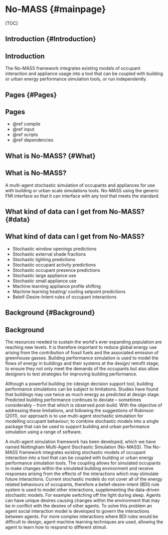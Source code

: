 # No-MASS                       {#mainpage}

[TOC]

## Introduction {#Introduction}
## Introduction

The No-MASS framework integrates existing models of occupant interaction and appliance usage into a tool that can be coupled with building or urban energy performance simulation tools, or run independently.

## Pages {#Pages}
## Pages

* @ref compile
* @ref input
* @ref scripts
* @ref dependencies

## What is No-MASS? {#What}
## What is No-MASS?

A multi-agent stochastic simulation of occupants and appliances for use with building or urban scale simulations tools.
No-MASS using the generic FMI interface so that it can interface with any tool that meets the standard.

## What kind of data can I get from No-MASS? {#data}
## What kind of data can I get from No-MASS?

* Stochastic window openings predictions
* Stochastic external shade fractions
* Stochastic lighting predictions
* Stochastic occupant activity predictions
* Stochastic occupant presence predictions
* Stochastic large appliance use
* Stochastic small appliance use
* Machine learning appliance profile shifting
* Machine learning heating/ cooling setpoint predictions
* Beleif-Desire-Intent rules of occupant interactions

## Background {#Background}
## Background

The resources needed to sustain the world's ever expanding population are reaching new levels. It is therefore important to reduce global energy use arising from the contribution of fossil fuels and the associated emission of greenhouse gasses.
Building performance simulation is used to model the flows of energy in buildings and their systems at the design/ retrofit stage, to ensure they not only meet the demands of the occupants but also allow designers to test strategies for improving building performance.

Although a powerful building (re-)design decision support tool, building performance simulations can be subject to limitations. Studies have found that buildings may use twice as much energy as predicted at design stage.
Predicted building performance continues to deviate – sometimes considerably – from that which is observed post-build.
With the objective of addressing these limitations, and following the suggestions of Robinson (2011), our approach is to use multi-agent stochastic simulation for modelling occupant behaviour; to combine stochastic models into a single package that can be used to support building and urban performance simulation using a range of software.

A multi-agent simulation framework has been developed, which we have named Nottingham Multi-Agent Stochastic Simulation (No-MASS).
The No-MASS framework integrates existing stochastic models of occupant interaction into a tool that can be coupled with building or urban energy performance simulation tools.
The coupling allows for simulated occupants to make changes within the simulated building environment and receive responses arising from the effects of the interactions which may stimulate future interactions.
Current stochastic models do not cover all of the energy related behaviours of occupants, therefore a belief-desire-intent (BDI) rule system is used to model other interactions, supplementing the data-driven stochastic models.
For example switching off the light during sleep.
Agents can have unique desires causing changes within the environment that may be in conflict with the desires of other agents.
To solve this problem an agent social interaction model is developed to govern the interactions between agents.
For more complex interactions where BDI rules would be difficult to design, agent machine learning techniques are used, allowing the agent to learn how to respond to different stimuli.
